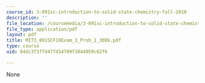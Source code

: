 ```yaml
---
course_id: 3-091sc-introduction-to-solid-state-chemistry-fall-2010
description: ''
file_location: /coursemedia/3-091sc-introduction-to-solid-state-chemistry-fall-2010/84dc3f3ffd47fd14709f3844959c62f6_MIT3_091SCF10Exam_3_Prob_1_300k.pdf
file_type: application/pdf
layout: pdf
title: MIT3_091SCF10Exam_3_Prob_1_300k.pdf
type: course
uid: 84dc3f3ffd47fd14709f3844959c62f6

---
```

None